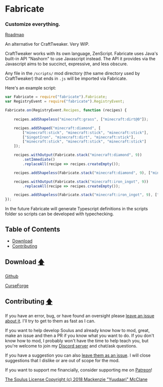 # Fabricate

### Customize everything.

[Roadmap](https://trello.com/b/8ha3jHEQ/fabricate)


An alternative for CraftTweaker. Very WIP.

CraftTweaker works with its own language, ZenScript. Fabricate uses Java's built-in API "Nashorn" to use Javascript instead. The API it provides via the Javascript aims to be succinct, expressive, and less obscure.

Any file in the `/scripts/` mod directory (the same directory used by CraftTweaker) that ends in `.js` will be imported via Fabricate. 

Here's an example script:

```js
var Fabricate = require("fabricate").Fabricate;
var RegistryEvent = require("fabricate").RegistryEvent;

Fabricate.on(RegistryEvent.Recipes, function (recipes) {
	
	recipes.addShapeless("minecraft:grass", ["minecraft:dirt@0"]);

	recipes.addShaped("minecraft:diamond", [
		["minecraft:stick", "minecraft:stick", "minecraft:stick"],
		["$ingotIron", "minecraft:dirt", "minecraft:stick"],
		["minecraft:stick", "minecraft:stick", "minecraft:stick"]
	]);

	recipes.withOutput(Fabricate.stack("minecraft:diamond", 9))
		.setImmediate()
		.replaceAll(recipe => recipes.createEmpty());

	recipes.addShapeless(Fabricate.stack("minecraft:diamond", 9), ["minecraft:coal_block"]);

	recipes.withOutput(Fabricate.stack("minecraft:iron_ingot", 9))
		.replaceAll(recipe => recipes.createEmpty());

	recipes.addShapeless(Fabricate.stack("minecraft:iron_ingot", 9), ["minecraft:stone"]);
});
```

In the future Fabricate will generate Typescript definitions in the scripts folder so scripts can be developed with typechecking.


## Table of Contents
- [Download](#download-)
- [Contributing](#contributing-)



## Download [🡅](#table-of-contents)

[Github](https://github.com/Yuudaari/fabricate/releases/latest)

[CurseForge](https://minecraft.curseforge.com/projects/fabricate)




## Contributing [🡅](#table-of-contents)

If you have an error, bug, or have found an oversight please [leave an issue about it](https://github.com/Yuudaari/fabricate/issues). I'll try to get to them as fast as I can.

If you want to help develop Soulus and already know how to mod, great, make an issue and then a PR if you know what you want to do. If you don't know how to mod, I probably won't have the time to help teach you, but you're welcome to join my [Discord server](https://discord.gg/fwvBfus) and chat/ask questions.

If you have a suggestion you can also [leave them as an issue](https://github.com/Yuudaari/fabricate/issues). I will close suggestions that I dislike or are out of scope for the mod.

If you want to support me financially, consider supporting me on [Patreon](https://www.patreon.com/yuudaari)!

[The Soulus License Copyright (c) 2018 Mackenzie "Yuudaari" McClane](./LICENSE.md)
